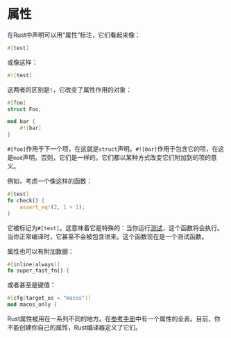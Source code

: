 # 属性
在Rust中声明可以用“属性”标注，它们看起来像：

```rust
#[test]
```

或像这样：

```rust
#![test]
```

这两者的区别是`!`，它改变了属性作用的对象：

```rust
#[foo]
struct Foo;

mod bar {
    #![bar]
}
```

`#[foo]`作用于下一个项，在这就是`struct`声明。`#![bar]`作用于包含它的项，在这是`mod`声明。否则，它们是一样的。它们都以某种方式改变它们附加到的项的意义。

例如，考虑一个像这样的函数：

```rust
#[test]
fn check() {
    assert_eq!(2, 1 + 1);
}
```

它被标记为`#[test]`。这意味着它是特殊的：当你运行[测试](http://doc.rust-lang.org/nightly/book/testing.html)，这个函数将会执行。当你正常编译时，它甚至不会被包含进来。这个函数现在是一个测试函数。

属性也可以有附加数据：

```rust
#[inline(always)]
fn super_fast_fn() {
```

或者甚至是键值：

```rust
#[cfg(target_os = "macos")]
mod macos_only {
```

Rust属性被用在一系列不同的地方。在[参考手册](http://doc.rust-lang.org/nightly/reference.html#attributes)中有一个属性的全表。目前，你不能创建你自己的属性，Rust编译器定义了它们。
